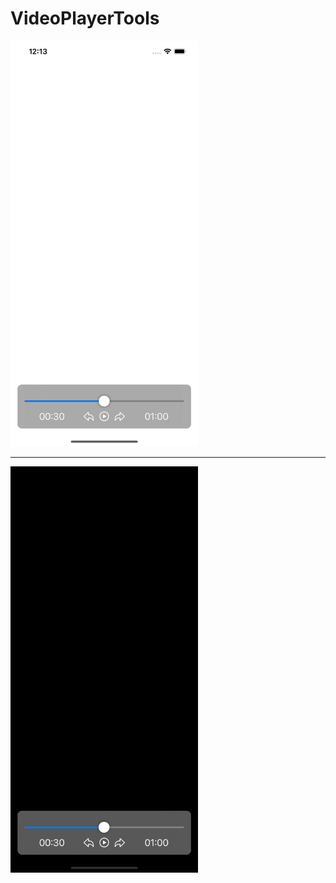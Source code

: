 # VideoPlayerTools

<img src="https://github.com/Elichartnett/VideoPlayerTools/blob/main/VideoPlayerTools/Screenshots/Light.png?raw=true" alt="Light mode" width="300"/>

---

<img src="https://github.com/Elichartnett/VideoPlayerTools/blob/main/VideoPlayerTools/Screenshots/Dark.png?raw=true" alt="Dark mode" width="300"/>

